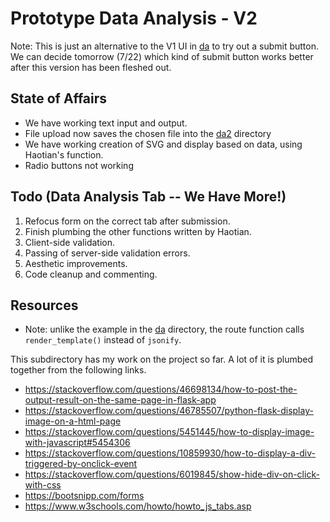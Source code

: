 # Prototype Data Analysis - V2

Note: This is just an alternative to the V1 UI in [da](https://github.com/DeniseMak/nlpstats-proto/tree/master/da) 
to try out a submit button. We can decide tomorrow (7/22) which kind of submit button works better after
this version has been fleshed out.
 
## State of Affairs
* We have working text input and output.
* File upload now saves the chosen file into the [da2](https://github.com/DeniseMak/nlpstats-proto/tree/master/da2) directory
* We have working creation of SVG and display based on data, using Haotian's function.
* Radio buttons not working

## Todo (Data Analysis Tab -- We Have More!)
1. Refocus form on the correct tab after submission. 
2. Finish plumbing the other functions written by Haotian.
3. Client-side validation. 
4. Passing of server-side validation errors.
5. Aesthetic improvements.
6. Code cleanup and commenting.


## Resources

* Note: unlike the example in the [da](https://github.com/DeniseMak/nlpstats-proto/tree/master/da) directory, the route function calls
 `render_template()` instead of `jsonify`.

This subdirectory has my work on the project so far. A lot of it is plumbed together from the following links.

* https://stackoverflow.com/questions/46698134/how-to-post-the-output-result-on-the-same-page-in-flask-app
* https://stackoverflow.com/questions/46785507/python-flask-display-image-on-a-html-page
* https://stackoverflow.com/questions/5451445/how-to-display-image-with-javascript#5454306
* https://stackoverflow.com/questions/10859930/how-to-display-a-div-triggered-by-onclick-event
* https://stackoverflow.com/questions/6019845/show-hide-div-on-click-with-css
* https://bootsnipp.com/forms
* https://www.w3schools.com/howto/howto_js_tabs.asp
